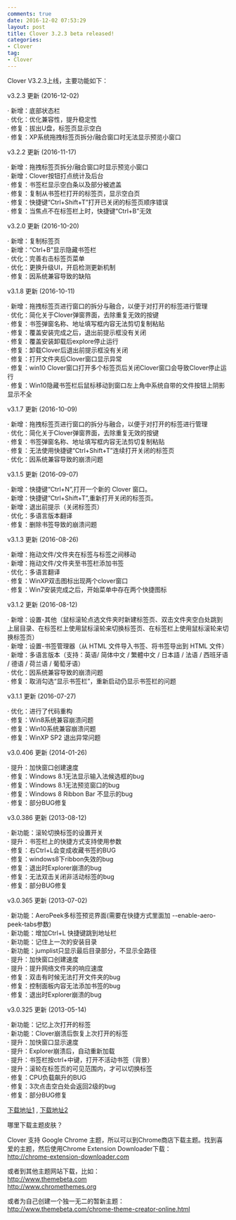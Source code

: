 ```yaml
---
comments: true
date: 2016-12-02 07:53:29
layout: post
title: Clover 3.2.3 beta released!
categories:
- Clover 
tag:
- Clover
---
```


Clover V3.2.3上线，主要功能如下：

v3.2.3 更新 (2016-12-02)

·   新增：底部状态栏</br>
·   优化：优化兼容性，提升稳定性</br>
·   修复：拔出U盘，标签页显示空白</br>
·   修复：XP系统拖拽标签页拆分/融合窗口时无法显示预览小窗口</br>

v3.2.2 更新 (2016-11-17)

·   新增：拖拽标签页拆分/融合窗口时显示预览小窗口</br>
·   新增：Clover按钮打点统计及后台</br>
·   修复：书签栏显示空白条以及部分被遮盖</br>
·   修复：复制从书签栏打开的标签页，显示空白页</br>
·   修复：快捷键“Ctrl+Shift+T”打开已关闭的标签页顺序错误</br>
·   修复：当焦点不在标签栏上时，快捷键“Ctrl+B”无效</br>

v3.2.0 更新 (2016-10-20)

·   新增：复制标签页</br>
·   新增：“Ctrl+B”显示隐藏书签栏</br>
·   优化：完善右击标签页菜单</br>
·   优化：更换升级UI，开启检测更新机制</br>
·   修复：因系统兼容导致的缺陷</br>

v3.1.8 更新     (2016-10-11)

·   新增：拖拽标签页进行窗口的拆分与融合，以便于对打开的标签进行管理</br>
·   优化：简化关于Clover弹窗界面，去除重复无效的按键</br>
·   修复：书签弹窗名称、地址填写框内容无法剪切复制粘贴</br>
·   修复：覆盖安装完成之后，退出前提示框没有关闭</br>
·   修复：覆盖安装卸载后explore停止运行</br>
·   修复：卸载Clover后退出前提示框没有关闭</br>
·   修复：打开文件夹后Clover窗口显示异常</br>
·   修复：win10 Clover窗口打开多个标签页后关闭Clover窗口会导致Clover停止运行</br>
·   修复：Win10隐藏书签栏后鼠标移动到窗口左上角中系统自带的文件按钮上阴影显示不全</br>

v3.1.7 更新	(2016-10-09)

·   新增：拖拽标签页进行窗口的拆分与融合，以便于对打开的标签进行管理</br>
·   优化：简化关于Clover弹窗界面，去除重复无效的按键</br>
·   修复：书签弹窗名称、地址填写框内容无法剪切复制粘贴</br>
·   修复：无法使用快捷键“Ctrl+Shift+T”连续打开关闭的标签页</br>
·   优化：因系统兼容导致的崩溃问题</br>

v3.1.5 更新	(2016-09-07)

·   新增：快捷键“Ctrl+N”,打开一个新的 Clover 窗口。</br>
·   新增：快捷键“Ctrl+Shift+T”,重新打开关闭的标签页。</br>
·   新增：退出前提示（关闭标签页）</br>
·   优化：多语言版本翻译</br>
·   修复：删除书签导致的崩溃问题</br>

v3.1.3 更新     (2016-08-26)

·   新增：拖动文件/文件夹在标签与标签之间移动</br>
·   新增：拖动文件/文件夹至书签栏添加书签</br>
·   优化：多语言翻译</br>
·   修复：WinXP双击图标出现两个clover窗口</br>
·   修复：Win7安装完成之后，开始菜单中存在两个快捷图标</br>

v3.1.2 更新     (2016-08-12)

·   新增：设置-其他（鼠标滚轮点选文件夹时新建标签页、双击文件夹空白处跳到上层目录、在标签栏上使用鼠标滚轮来切换标签页、在标签栏上使用鼠标滚轮来切换标签页）</br>
·   新增：设置-书签管理器（从 HTML 文件导入书签、将书签导出到 HTML 文件）</br>
·   新增：多语言版本（支持：英语/ 简体中文 / 繁體中文 / 日本語 / 法语 / 西班牙语 / 德语 / 荷兰语 / 葡萄牙语）</br>
·   优化：因系统兼容导致的崩溃问题</br>
·   修复：取消勾选“显示书签栏”，重新启动仍显示书签栏的问题</br>

v3.1.1 更新	(2016-07-27)

·   优化：进行了代码重构</br>
·   修复：Win8系统兼容崩溃问题</br>
·   修复：Win10系统兼容崩溃问题</br>
·   修复：WinXP SP2 退出异常问题</br>

v3.0.406 更新 (2014-01-26)

·   提升：加快窗口创建速度</br>
·   修复：Windows 8.1无法显示输入法候选框的bug</br>
·   修复：Windows 8.1无法预览窗口的bug</br>
·   修复：Windows 8 Ribbon Bar 不显示的bug</br>
·   修复：部分BUG修复</br>

v3.0.386 更新 (2013-08-12)

·   新功能：滚轮切换标签的设置开关</br>
·   提升：书签栏上的快捷方式支持使用参数</br>
·   修复：右Ctrl+L会变成收藏书签的BUG</br>
·   修复：windows8下ribbon失效的bug</br>
·   修复：退出时Explorer崩溃的bug</br>
·   修复：无法双击关闭非活动标签的bug</br>
·   修复：部分BUG修复<br>

v3.0.365 更新 (2013-07-02)

·   新功能：AeroPeek多标签预览界面(需要在快捷方式里面加 --enable-aero-peek-tabs参数)<br>
·   新功能：增加Ctrl+L 快捷键跳到地址栏<br>
·   新功能：记住上一次的安装目录<br>
·   新功能：jumplist只显示最后目录部分，不显示全路径<br>
·   提升：加快窗口创建速度<br>
·   提升：提升网络文件夹的响应速度<br>
·   修复：双击有时候无法打开文件夹的bug<br>
·   修复：控制面板内容无法添加书签的bug<br>
·   修复：退出时Explorer崩溃的bug<br>

v3.0.325 更新 (2013-05-14)

·   新功能：记忆上次打开的标签<br>
·   新功能：Clover崩溃后恢复上次打开的标签<br>
·   提升：加快窗口显示速度<br>
·   提升：Explorer崩溃后，自动重新加载<br>
·   提升：书签栏按ctrl+中键，打开不活动书签（背景）<br>
·   提升：滚轮在标签页的可见范围内，才可以切换标签<br>
·   修复：CPU负载飙升的BUG<br>
·   修复：3次点击空白处会返回2级的bug<br>
·   修复：部分BUG修复<br>

<p><a href="http://ejie.me/download">下载地址1</a> ,  <a href="http://ejie.me/uploads/Clover_Setup_3.0.406.zip">下载地址2</a></p>

哪里下载主题皮肤？

Clover 支持 Google Chrome 主题，所以可以到Chrome商店下载主题。找到喜爱的主题，然后使用Chrome Extension Downloader下载：<br>
<a href="http://chrome-extension-downloader.com">http://chrome-extension-downloader.com</a>

或者到其他主题网站下载，比如：<br>
<a href="http://www.themebeta.com">http://www.themebeta.com</a><br>
<a href="http://www.chromethemes.org">http://www.chromethemes.org</a><br>

或者为自己创建一个独一无二的暂新主题：<br>
<a href="http://www.themebeta.com/chrome-theme-creator-online.html">http://www.themebeta.com/chrome-theme-creator-online.html</a><br>
